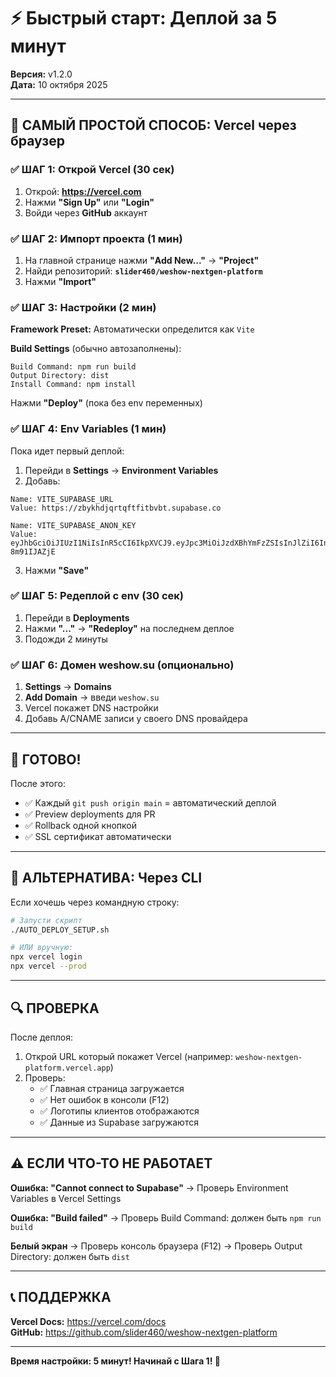 # ⚡ Быстрый старт: Деплой за 5 минут

**Версия:** v1.2.0  
**Дата:** 10 октября 2025

---

## 🎯 САМЫЙ ПРОСТОЙ СПОСОБ: Vercel через браузер

### ✅ ШАГ 1: Открой Vercel (30 сек)

1. Открой: **https://vercel.com**
2. Нажми **"Sign Up"** или **"Login"**
3. Войди через **GitHub** аккаунт

### ✅ ШАГ 2: Импорт проекта (1 мин)

1. На главной странице нажми **"Add New..."** → **"Project"**
2. Найди репозиторий: **`slider460/weshow-nextgen-platform`**
3. Нажми **"Import"**

### ✅ ШАГ 3: Настройки (2 мин)

**Framework Preset:** Автоматически определится как `Vite`

**Build Settings** (обычно автозаполнены):
```
Build Command: npm run build
Output Directory: dist
Install Command: npm install
```

Нажми **"Deploy"** (пока без env переменных)

### ✅ ШАГ 4: Env Variables (1 мин)

Пока идет первый деплой:

1. Перейди в **Settings** → **Environment Variables**
2. Добавь:

```
Name: VITE_SUPABASE_URL
Value: https://zbykhdjqrtqftfitbvbt.supabase.co
```

```
Name: VITE_SUPABASE_ANON_KEY  
Value: eyJhbGciOiJIUzI1NiIsInR5cCI6IkpXVCJ9.eyJpc3MiOiJzdXBhYmFzZSIsInJlZiI6InpieWtoZGpxcnRxZnRmaXRidmJ0Iiwicm9sZSI6ImFub24iLCJpYXQiOjE3NTkxMzkzMjMsImV4cCI6MjA3NDcxNTMyM30.L9M4qQ_gkoyLj7oOwKZgyOVHoGv4JMJw-8m91IJAZjE
```

3. Нажми **"Save"**

### ✅ ШАГ 5: Редеплой с env (30 сек)

1. Перейди в **Deployments**
2. Нажми **"..."** → **"Redeploy"** на последнем деплое
3. Подожди 2 минуты

### ✅ ШАГ 6: Домен weshow.su (опционально)

1. **Settings** → **Domains**
2. **Add Domain** → введи `weshow.su`
3. Vercel покажет DNS настройки
4. Добавь A/CNAME записи у своего DNS провайдера

---

## 🎉 ГОТОВО!

После этого:
- ✅ Каждый `git push origin main` = автоматический деплой
- ✅ Preview deployments для PR
- ✅ Rollback одной кнопкой
- ✅ SSL сертификат автоматически

---

## 📱 АЛЬТЕРНАТИВА: Через CLI

Если хочешь через командную строку:

```bash
# Запусти скрипт
./AUTO_DEPLOY_SETUP.sh

# ИЛИ вручную:
npx vercel login
npx vercel --prod
```

---

## 🔍 ПРОВЕРКА

После деплоя:
1. Открой URL который покажет Vercel (например: `weshow-nextgen-platform.vercel.app`)
2. Проверь:
   - ✅ Главная страница загружается
   - ✅ Нет ошибок в консоли (F12)
   - ✅ Логотипы клиентов отображаются
   - ✅ Данные из Supabase загружаются

---

## ⚠️ ЕСЛИ ЧТО-ТО НЕ РАБОТАЕТ

**Ошибка: "Cannot connect to Supabase"**
→ Проверь Environment Variables в Vercel Settings

**Ошибка: "Build failed"**
→ Проверь Build Command: должен быть `npm run build`

**Белый экран**
→ Проверь консоль браузера (F12)
→ Проверь Output Directory: должен быть `dist`

---

## 📞 ПОДДЕРЖКА

**Vercel Docs:** https://vercel.com/docs  
**GitHub:** https://github.com/slider460/weshow-nextgen-platform  

---

**Время настройки: 5 минут! Начинай с Шага 1! 🚀**



